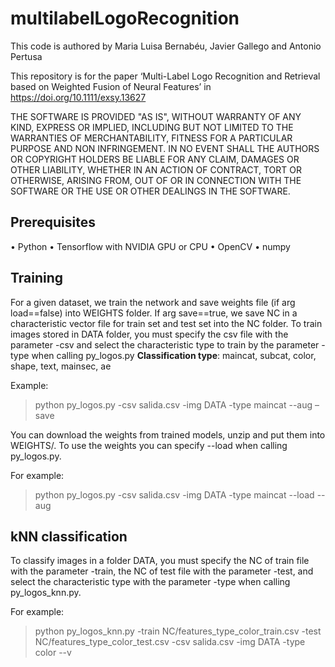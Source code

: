 # multilabelLogoRecognition

This code is authored by Maria Luisa Bernabéu, Javier Gallego and Antonio Pertusa

This repository is for the paper ‘Multi-Label Logo Recognition and Retrieval based on Weighted Fusion of Neural Features’ in https://doi.org/10.1111/exsy.13627

THE SOFTWARE IS PROVIDED "AS IS", WITHOUT WARRANTY OF ANY KIND, EXPRESS OR IMPLIED, INCLUDING BUT NOT LIMITED TO THE WARRANTIES OF MERCHANTABILITY, FITNESS FOR A PARTICULAR PURPOSE AND NON INFRINGEMENT. IN NO EVENT SHALL THE AUTHORS OR COPYRIGHT HOLDERS BE LIABLE FOR ANY CLAIM, DAMAGES OR OTHER LIABILITY, WHETHER IN AN ACTION OF CONTRACT, TORT OR OTHERWISE, ARISING FROM, OUT OF OR IN CONNECTION WITH THE SOFTWARE OR THE USE OR OTHER DEALINGS IN THE SOFTWARE.

## Prerequisites
•	Python
•	Tensorflow with NVIDIA GPU or CPU
•	OpenCV
•	numpy

## Training
For a given dataset, we train the network and save weights file (if arg load==false) into WEIGHTS folder. If arg save==true, we save NC in a characteristic vector file for train set and test set into the NC folder. To train images stored in DATA folder, you must specify the csv file with the parameter -csv and  select the characteristic type to train by the parameter -type when calling py_logos.py
**Classification type**: maincat, subcat, color, shape, text, mainsec, ae


Example:
>	python py_logos.py -csv salida.csv -img DATA -type maincat --aug –save


You can download the weights from trained models, unzip and put them into WEIGHTS/. To use the weights you can specify --load  when calling py_logos.py.

For example:
>	python py_logos.py -csv salida.csv -img DATA -type maincat --load --aug

## kNN classification
 To classify images in a folder DATA, you must  specify the NC of train file with the parameter -train, the NC of test file with the parameter -test, and select the characteristic type with the parameter -type when calling py_logos_knn.py.
 
For example:
> python py_logos_knn.py -train NC/features_type_color_train.csv -test NC/features_type_color_test.csv -csv salida.csv -img DATA -type color --v




